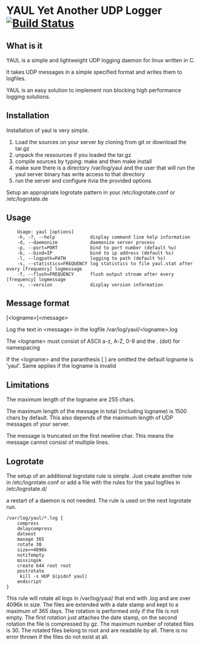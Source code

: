 # YAUL Yet Another UDP Logger [![Build Status](https://secure.travis-ci.org/behringer24/yaul.png?branch=development)](https://travis-ci.org/behringer24/yaul)

## What is it
YAUL is a simple and lightweight UDP logging daemon for linux written in C.

It takes UDP messages in a simple specified format and writes them to logfiles.

YAUL is an easy solution to implement non blocking high performance logging
solutions.

## Installation
Installation of yaul is very simple.

1. Load the sources on your server by cloning from git or download the tar.gz
2. unpack the ressources if you loaded the tar.gz
3. compile sources by typing: make and then make install
4. make sure there is a directory /var/log/yaul and the user that will run the yaul server binary has write access to that directory
5. run the server and configure itvia the provided options 

Setup an appropriate logrotate pattern in your /etc/logrotate.conf or /etc/logrotate.de

## Usage
```
    Usage: yaul [options]
    -h, -?, --help             display command line help information
    -d, --daemonize            daemonize server process
    -p, --port=PORT            bind to port number (default %u)
    -b, --bind=IP              bind to ip address (default %s)
    -l, --logpath=PATH         logging to path (default %s)
    -s, --statistics=FREQUENCY log statistics to file yaul.stat after every [frequency] logmessage
    -f, --flush=FREQUENCY      flush output stream after every [frequency] logmessage
    -v, --version              display version information
```

## Message format
\[\<logname\>\]\<message\>

Log the text in \<message\> in the logfile /var/log/yaul/\<logname\>.log

The \<logname\> must consist of ASCII a-z, A-Z, 0-9 and the . (dot) for namespacing

If the \<logname\> and the paranthesis [ ] are omitted the default logname is 'yaul'. Same applies if the logname is invalid

## Limitations
The maximum length of the logname are 255 chars.

The maximum length of the message in total (including logname) is 1500 chars by default. This also depends of the maximum length of UDP messages of your server.

The message is truncated on the first newline char. This means the message cannot consist of multiple lines.

## Logrotate
The setup of an additional logrotate rule is simple. Just create another role in /etc/logrotate.conf or add a file with the rules for the yaul logfiles in /etc/logrotate.d/

a restart of a daemon is not needed. The rule is used on the next logrotate run.

```
/var/log/yaul/*.log {
    compress
    delaycompress
    dateext
    maxage 365
    rotate 30
    size=+4096k
    notifempty
    missingok
    create 644 root root
    postrotate
     kill -s HUP $(pidof yaul)
    endscript
}
````

This rule will rotate all logs in /var/log/yaul/ that end with .log and are over 4096k in size. The files are extended with a date stamp and kept to a maximum of 365 days. The rotation is performed only if the file is not empty. The first rotation just attaches the date stamp, on the second rotation the file is compressed by gz. The maximum number of rotated files is 30. The rotated files belong to root and are readable by all. There is no error thrown if the files do not exist at all.
